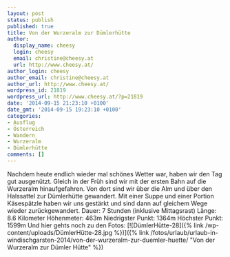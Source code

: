 ```yaml
---
layout: post
status: publish
published: true
title: Von der Wurzeralm zur Dümlerhütte
author:
  display_name: cheesy
  login: cheesy
  email: christine@cheesy.at
  url: http://www.cheesy.at/
author_login: cheesy
author_email: christine@cheesy.at
author_url: http://www.cheesy.at/
wordpress_id: 21819
wordpress_url: http://www.cheesy.at/?p=21819
date: '2014-09-15 21:23:10 +0100'
date_gmt: '2014-09-15 19:23:10 +0100'
categories:
- Ausflug
- Österreich
- Wandern
- Wurzeralm
- Dümlerhütte
comments: []
---
```

Nachdem heute endlich wieder mal schönes Wetter war, haben wir den Tag gut ausgenützt. Gleich in der Früh sind wir mit der ersten Bahn auf die Wurzeralm hinaufgefahren. Von dort sind wir über die Alm und über den Halssattel zur Dümlerhütte gewandert. Mit einer Suppe und einer Portion Käsespätzle haben wir uns gestärkt und sind dann auf gleichem Wege wieder zurückgewandert.
Dauer: 7 Stunden (inklusive Mittagsrast)
Länge: 8.6 Kilometer
Höhenmeter: 463m
Niedrigster Punkt: 1364m
Höchster Punkt: 1599m
Und hier gehts noch zu den Fotos:
[![DümlerHütte-28]({% link /wp-content/uploads/DümlerHütte-28.jpg %})]({% link /fotos/urlaub/urlaub-in-windischgarsten-2014/von-der-wurzeralm-zur-duemler-huette/ "Von der Wurzeralm zur Dümler Hütte" %})
